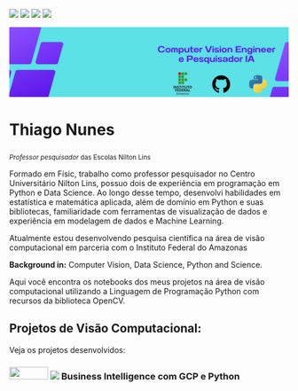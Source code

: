 <a href='https://www.linkedin.com/in/prof-thiago-nunes'><img src="https://img.shields.io/badge/LinkedIn-0077B5?style=for-the-badge&logo=linkedin&logoColor=white"></a>
<a href='https://www.instagram.com/thiago_nunes.py/'><img src="https://img.shields.io/badge/Instagram-E4405F?style=for-the-badge&logo=instagram&logoColor=white"></a>
<a href="https://medium.com/@thiagonunestm3"><img src="https://img.shields.io/badge/Medium-12100E?style=for-the-badge&logo=medium&logoColor=white"></a>
<a href='https://github.com/prof-Thiago-Nunes'><img src="https://img.shields.io/badge/GitHub-100000?style=for-the-badge&logo=github&logoColor=white"></a>


<p align="center">
  <img src="Data Scientist.png" >
</p>

# Thiago Nunes
<sub>*Professor pesquisador* das Escolas Nilton Lins 

Formado em Físic, trabalho como professor pesquisador no Centro Universitário Nilton Lins, possuo dois de experiência em programação em Python e Data Science. Ao longo desse tempo, desenvolvi habilidades em estatística e matemática aplicada, além de domínio em Python e suas bibliotecas, familiaridade com ferramentas de visualização de dados e experiência em modelagem de dados e Machine Learning.
 
Atualmente estou desenvolvendo pesquisa científica na área de visão computacional em parceria com o Instituto Federal do Amazonas


**Background in:** Computer Vision, Data Science, Python and Science.
  
Aqui você encontra os notebooks dos meus projetos na área de visão computacional utilizando a Linguagem de Programação Python com recursos da biblioteca OpenCV.



## Projetos de Visão Computacional:
Veja os projetos desenvolvidos:

<h3><a href='https://github.com/prof-Thiago-Nunes/Projetos-data-science-/blob/main/Geocoding_API.ipynb'><img height= "23px" width="70px"src="https://img.shields.io/badge/Jupyter-F37626.svg?&amp;style=for-the-badge&amp;logo=Jupyter&amp;logoColor=white"></a> <a href="https://medium.com/@thiagonunestm3/business-intelligence-com-gcp-e-python-4848fda9ddbc"><img src="https://img.shields.io/badge/Medium-12100E?style=for-the-badge&logo=medium&logoColor=white" width="70px"></a> Business Intelligence com GCP e Python <h3>

